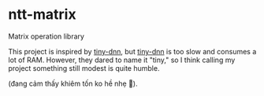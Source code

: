 # ntt-matrix
Matrix operation library

This project is inspired by [tiny-dnn](https://github.com/tiny-dnn/tiny-dnn), but [tiny-dnn](https://github.com/tiny-dnn/tiny-dnn) is too slow and consumes a lot of RAM. However, they dared to name it "tiny," so I think calling my project something still modest is quite humble.

(đang cảm thấy khiêm tốn ko hề nhẹ 🤏).